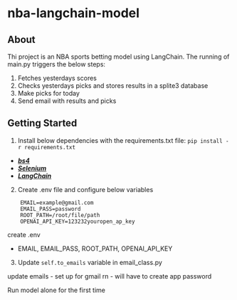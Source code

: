 # nba-langchain-model

## About
Thi project is an NBA sports betting model using LangChain.
The running of main.py triggers the below steps:
1. Fetches yesterdays scores
2. Checks yesterdays picks and stores results in a splite3 database
3. Make picks for today
4. Send email with results and picks

## Getting Started
1. Install below dependencies with the requirements.txt file: `pip install -r requirements.txt`
  * <a href="https://www.crummy.com/software/BeautifulSoup/bs4/doc/">***bs4***</a>
  * <a href="https://www.selenium.dev/documentation/">***Selenium***</a>
  * <a href="https://python.langchain.com/docs/get_started/introduction">***LangChain***</a>
2. Create .env file and configure below variables

```
    EMAIL=example@gmail.com
    EMAIL_PASS=password
    ROOT_PATH=/root/file/path
    OPENAI_API_KEY=123232youropen_ap_key
```

create .env
- EMAIL, EMAIL_PASS, ROOT_PATH, OPENAI_API_KEY
3. Update `self.to_emails` variable in email_class.py

update emails - set up for gmail rn - will have to create app password

Run model alone for the first time
